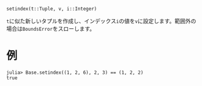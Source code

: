 ```
setindex(t::Tuple, v, i::Integer)
```

`t`に似た新しいタプルを作成し、インデックス`i`の値を`v`に設定します。範囲外の場合は`BoundsError`をスローします。

# 例

```jldoctest
julia> Base.setindex((1, 2, 6), 2, 3) == (1, 2, 2)
true
```
